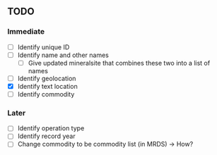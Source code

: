 ## TODO

### Immediate
- [ ] Identify unique ID
- [ ] Identify name and other names
    - [ ] Give updated mineralsite that combines these two into a list of names
- [ ] Identify geolocation
- [x] Identify text location
- [ ] Identify commodity

### Later
- [ ] Identify operation type
- [ ] Identify record year
- [ ] Change commodity to be commodity list (in MRDS) -> How?
